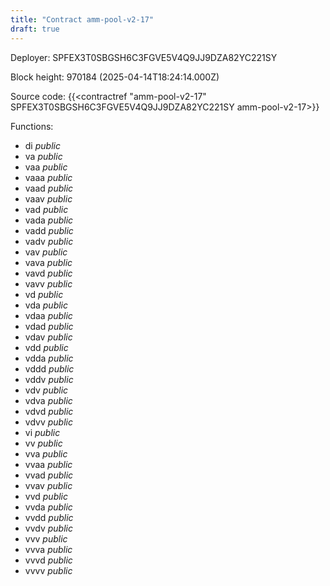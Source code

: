 ```yaml
---
title: "Contract amm-pool-v2-17"
draft: true
---
```

Deployer: SPFEX3T0SBGSH6C3FGVE5V4Q9JJ9DZA82YC221SY


 



Block height: 970184 (2025-04-14T18:24:14.000Z)

Source code: {{<contractref "amm-pool-v2-17" SPFEX3T0SBGSH6C3FGVE5V4Q9JJ9DZA82YC221SY amm-pool-v2-17>}}

Functions:

* di _public_
* va _public_
* vaa _public_
* vaaa _public_
* vaad _public_
* vaav _public_
* vad _public_
* vada _public_
* vadd _public_
* vadv _public_
* vav _public_
* vava _public_
* vavd _public_
* vavv _public_
* vd _public_
* vda _public_
* vdaa _public_
* vdad _public_
* vdav _public_
* vdd _public_
* vdda _public_
* vddd _public_
* vddv _public_
* vdv _public_
* vdva _public_
* vdvd _public_
* vdvv _public_
* vi _public_
* vv _public_
* vva _public_
* vvaa _public_
* vvad _public_
* vvav _public_
* vvd _public_
* vvda _public_
* vvdd _public_
* vvdv _public_
* vvv _public_
* vvva _public_
* vvvd _public_
* vvvv _public_
